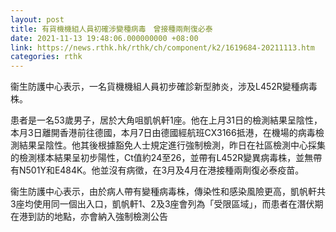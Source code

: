 ```yaml
---
layout: post
title: 有貨機機組人員初確涉變種病毒　曾接種兩劑復必泰
date: 2021-11-13 19:48:06.000000000 +08:00
link: https://news.rthk.hk/rthk/ch/component/k2/1619684-20211113.htm
categories: rthk
---
```


衞生防護中心表示，一名貨機機組人員初步確診新型肺炎，涉及L452R變種病毒株。

患者是一名53歲男子，居於大角咀凱帆軒1座。他在上月31日的檢測結果呈陰性，本月3日離開香港前往德國，本月7日由德國經航班CX3166抵港，在機場的病毒檢測結果呈陰性。他其後根據豁免人士規定進行強制檢測，昨日在社區檢測中心採集的檢測樣本結果呈初步陽性，Ct值約24至26，並帶有L452R變異病毒株，並無帶有N501Y和E484K。他並沒有病徵，在3月及4月在港接種兩劑復必泰疫苗。

衞生防護中心表示，由於病人帶有變種病毒株，傳染性和感染風險更高，凱帆軒共3座均使用同一個出入口，凱帆軒1、2及3座會列為「受限區域」，而患者在潛伏期在港到訪的地點，亦會納入強制檢測公告
